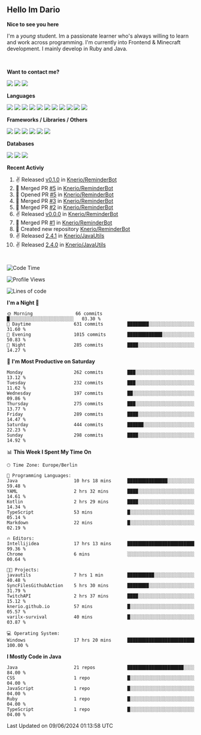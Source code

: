 <h2>Hello Im Dario</h2>

**Nice to see you here**

I'm a *young* student. Im a passionate learner who's always willing to learn and work across
programming. I'm currently into Frontend & Minecraft development. I mainly develop in Ruby and Java.

<br/>

**Want to contact me?**

<a href="https://github.com/knerio"><img src="https://img.shields.io/badge/-Github-blue?style=for-the-badge&logo=github&logoColor=white"/></a> <a href="https://discord.com/users/639416958923702292"><img src="https://img.shields.io/badge/-knerio-blue?style=for-the-badge&logo=discord&logoColor=white"/></a> <a href="https://twitch.tv/dopalos_"><img src="https://img.shields.io/badge/-twitch-blue?style=for-the-badge&logo=twitch&logoColor=white"/></a>

**Languages**

<img src="https://img.shields.io/badge/-HTML-blue?style=for-the-badge&logo=html5&logoColor=white"/> <img src="https://img.shields.io/badge/-CSS-blue?style=for-the-badge&logo=CSS3&logoColor=white"/> <img src="https://img.shields.io/badge/-Javascript-blue?style=for-the-badge&logo=javascript&logoColor=white"/> <img src="https://img.shields.io/badge/-Typescript-blue?style=for-the-badge&logo=TypeScript&logoColor=white"/> <img src="https://img.shields.io/badge/-Java-blue?style=for-the-badge&logo=java&logoColor=white"/> <img src="https://img.shields.io/badge/-Kotlin-blue?style=for-the-badge&logo=kotlin&logoColor=white"/> <img src="https://img.shields.io/badge/-SQL-blue?style=for-the-badge&logo=MYSQL&logoColor=white"/> <img src="https://img.shields.io/badge/-Markdown-blue?style=for-the-badge&logo=Markdown&logoColor=white"/> <img src="https://img.shields.io/badge/-JSON-blue?style=for-the-badge&logo=JSON&logoColor=white"/> <img src="https://img.shields.io/badge/-Git-blue?style=for-the-badge&logo=Git&logoColor=white"/> <img src="https://img.shields.io/badge/-Ruby-blue?style=for-the-badge&logo=Ruby&logoColor=white"/>
<br/>

 **Frameworks / Libraries / Others**

<img src="https://img.shields.io/badge/-Bootstrap-blue?style=for-the-badge&logo=Bootstrap&logoColor=white"/> <img src="https://img.shields.io/badge/-Node.JS-blue?style=for-the-badge&logo=node.js&logoColor=white"/> <img src="https://img.shields.io/badge/-React-blue?style=for-the-badge&logo=React&logoColor=white"/> <img src="https://img.shields.io/badge/-Express-blue?style=for-the-badge&logo=Express&logoColor=white"/> <img src="https://img.shields.io/badge/-Next.Js-blue?style=for-the-badge&logo=Next.Js&logoColor=white"/> <img src="https://img.shields.io/badge/-Ruby_On_Rails-blue?style=for-the-badge&logo=ruby-on-rails&logoColor=white"/>

**Databases**

<img src="https://img.shields.io/badge/-MongoDB-blue?style=for-the-badge&logo=mongodb&logoColor=white"/> <img src="https://img.shields.io/badge/-MariaDB-blue?style=for-the-badge&logo=MariaDB&logoColor=white"/>
<img src="https://img.shields.io/badge/-PostgreSQL-blue?style=for-the-badge&logo=PostgreSQl&logoColor=white"/>

**Recent Activiy**

<!--RECENT_ACTIVITY:start-->
1. ✌️ Released [v0.1.0](https://github.com/Knerio/ReminderBot/releases/tag/v0.1.0) in [Knerio/ReminderBot](https://github.com/Knerio/ReminderBot)<br>
2. 🎉 Merged PR [#5](https://github.com/Knerio/ReminderBot/pull/5) in [Knerio/ReminderBot](https://github.com/Knerio/ReminderBot)<br>
3. 💪 Opened PR [#5](https://github.com/Knerio/ReminderBot/pull/5) in [Knerio/ReminderBot](https://github.com/Knerio/ReminderBot)<br>
4. 🎉 Merged PR [#3](https://github.com/Knerio/ReminderBot/pull/3) in [Knerio/ReminderBot](https://github.com/Knerio/ReminderBot)<br>
5. 🎉 Merged PR [#2](https://github.com/Knerio/ReminderBot/pull/2) in [Knerio/ReminderBot](https://github.com/Knerio/ReminderBot)<br>
6. ✌️ Released [v0.0.0](https://github.com/Knerio/ReminderBot/releases/tag/v0.0.0) in [Knerio/ReminderBot](https://github.com/Knerio/ReminderBot)<br>
7. 🎉 Merged PR [#1](https://github.com/Knerio/ReminderBot/pull/1) in [Knerio/ReminderBot](https://github.com/Knerio/ReminderBot)<br>
8. 📔 Created new repository [Knerio/ReminderBot](https://github.com/Knerio/ReminderBot)<br>
9. ✌️ Released [2.4.1](https://github.com/Knerio/JavaUtils/releases/tag/2.4.1) in [Knerio/JavaUtils](https://github.com/Knerio/JavaUtils)<br>
10. ✌️ Released [2.4.0](https://github.com/Knerio/JavaUtils/releases/tag/2.4.0) in [Knerio/JavaUtils](https://github.com/Knerio/JavaUtils)<br>
<!--RECENT_ACTIVITY:end-->
 
#

<!--START_SECTION:waka-->
![Code Time](http://img.shields.io/badge/Code%20Time-363%20hrs%2052%20mins-blue)

![Profile Views](http://img.shields.io/badge/Profile%20Views-1015-blue)

![Lines of code](https://img.shields.io/badge/From%20Hello%20World%20I%27ve%20Written-94.2%20thousand%20lines%20of%20code-blue)

**I'm a Night 🦉** 

```text
🌞 Morning                66 commits          █░░░░░░░░░░░░░░░░░░░░░░░░   03.30 % 
🌆 Daytime                631 commits         ████████░░░░░░░░░░░░░░░░░   31.60 % 
🌃 Evening                1015 commits        █████████████░░░░░░░░░░░░   50.83 % 
🌙 Night                  285 commits         ████░░░░░░░░░░░░░░░░░░░░░   14.27 % 
```
📅 **I'm Most Productive on Saturday** 

```text
Monday                   262 commits         ███░░░░░░░░░░░░░░░░░░░░░░   13.12 % 
Tuesday                  232 commits         ███░░░░░░░░░░░░░░░░░░░░░░   11.62 % 
Wednesday                197 commits         ██░░░░░░░░░░░░░░░░░░░░░░░   09.86 % 
Thursday                 275 commits         ███░░░░░░░░░░░░░░░░░░░░░░   13.77 % 
Friday                   289 commits         ████░░░░░░░░░░░░░░░░░░░░░   14.47 % 
Saturday                 444 commits         ██████░░░░░░░░░░░░░░░░░░░   22.23 % 
Sunday                   298 commits         ████░░░░░░░░░░░░░░░░░░░░░   14.92 % 
```


📊 **This Week I Spent My Time On** 

```text
🕑︎ Time Zone: Europe/Berlin

💬 Programming Languages: 
Java                     10 hrs 18 mins      ███████████████░░░░░░░░░░   59.48 % 
YAML                     2 hrs 32 mins       ████░░░░░░░░░░░░░░░░░░░░░   14.61 % 
Kotlin                   2 hrs 29 mins       ████░░░░░░░░░░░░░░░░░░░░░   14.34 % 
TypeScript               53 mins             █░░░░░░░░░░░░░░░░░░░░░░░░   05.14 % 
Markdown                 22 mins             █░░░░░░░░░░░░░░░░░░░░░░░░   02.19 % 

🔥 Editors: 
Intellijidea             17 hrs 13 mins      █████████████████████████   99.36 % 
Chrome                   6 mins              ░░░░░░░░░░░░░░░░░░░░░░░░░   00.64 % 

🐱‍💻 Projects: 
javautils                7 hrs 1 min         ██████████░░░░░░░░░░░░░░░   40.48 % 
SyncFilesGithubAction    5 hrs 30 mins       ████████░░░░░░░░░░░░░░░░░   31.79 % 
TwitchAPI                2 hrs 37 mins       ████░░░░░░░░░░░░░░░░░░░░░   15.12 % 
knerio.github.io         57 mins             █░░░░░░░░░░░░░░░░░░░░░░░░   05.57 % 
varilx-survival          40 mins             █░░░░░░░░░░░░░░░░░░░░░░░░   03.87 % 

💻 Operating System: 
Windows                  17 hrs 20 mins      █████████████████████████   100.00 % 
```

**I Mostly Code in Java** 

```text
Java                     21 repos            █████████████████████░░░░   84.00 % 
CSS                      1 repo              █░░░░░░░░░░░░░░░░░░░░░░░░   04.00 % 
JavaScript               1 repo              █░░░░░░░░░░░░░░░░░░░░░░░░   04.00 % 
Ruby                     1 repo              █░░░░░░░░░░░░░░░░░░░░░░░░   04.00 % 
TypeScript               1 repo              █░░░░░░░░░░░░░░░░░░░░░░░░   04.00 % 
```




 Last Updated on 09/06/2024 01:13:58 UTC
<!--END_SECTION:waka-->

